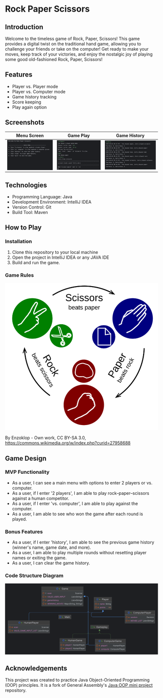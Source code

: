 # Rock Paper Scissors
## Introduction
Welcome to the timeless game of Rock, Paper, Scissors! This game provides a digital twist on the traditional hand game, allowing you to challenge your friends or take on the computer!
Get ready to make your moves, keep track of your victories, and enjoy the nostalgic joy of playing some good old-fashioned Rock, Paper, Scissors!
## Features
- Player vs. Player mode
- Player vs. Computer mode
- Game history tracking
- Score keeping
- Play again option
## Screenshots
| Menu Screen                                                    | Game Play                                                    | Game History                                                       |
|----------------------------------------------------------------|--------------------------------------------------------------|--------------------------------------------------------------------|
| <img src="rock-paper-scissors/images/game-menu.png" alt="Menu Screen" width="350"> | <img src="rock-paper-scissors/images/game-play.png" alt="Game Play" width="350"> | <img src="rock-paper-scissors/images/game-history.png" alt="Game History" width="400"> |
## Technologies 
- Programming Language: Java
- Development Environment: IntelliJ IDEA
- Version Control: Git
- Build Tool: Maven
## How to Play
### Installation
1. Clone this repository to your local machine
2. Open the project in IntelliJ IDEA or any JAVA IDE
3. Build and run the game. 
### Game Rules 
![Rock Paper Scissors Rules](rock-paper-scissors/images/Rock-paper-scissors.svg)

By Enzoklop - Own work, CC BY-SA 3.0, https://commons.wikimedia.org/w/index.php?curid=27958688

## Game Design
### MVP Functionality
- As a user, I can see a main menu with options to enter 2 players or vs. computer.
- As a user, if I enter '2 players', I am able to play rock–paper–scissors against a human competitor.
- As a user, if I enter 'vs. computer', I am able to play against the computer.
- As a user, I am able to see who won the game after each round is played.
### Bonus Features
- As a user, if I enter 'history', I am able to see the previous game history (winner's name, game date, and more).
- As a user, I am able to play multiple rounds without resetting player names or exiting the game. 
- As a user, I can clear the game history.
### Code Structure Diagram
![Diagram](rock-paper-scissors/images/java-diagram.png)
## Acknowledgements
This project was created to practice Java Object-Oriented Programming (OOP) principles. It is a fork of General Assembly's [Java OOP mini project](https://git.generalassemb.ly/java-interapt-7-31/java-oop-mini-project.git) repository. 



